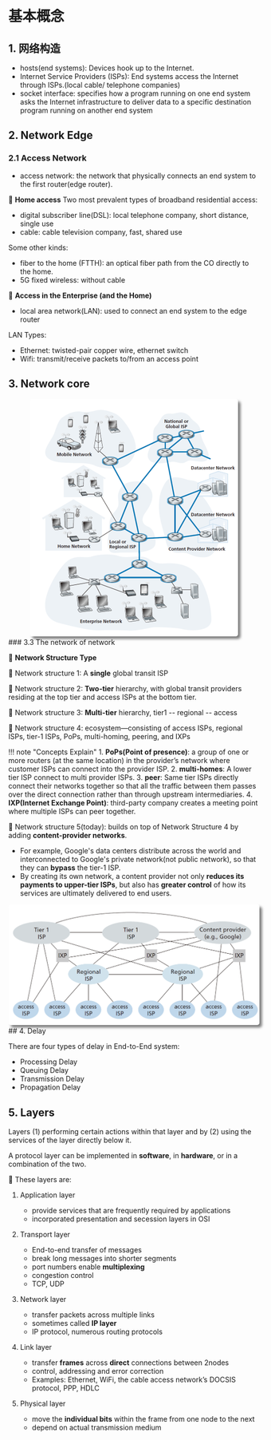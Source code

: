# 基本概念

## 1. 网络构造

- hosts(end systems): Devices hook up to the Internet.
- Internet Service Providers (ISPs): End systems access the Internet through ISPs.(local cable/ telephone companies)
- socket interface: specifies how a program running on one end system asks the Internet infrastructure to deliver data to a specific destination program running on another end system


## 2. Network Edge

### 2.1 Access Network

- access network: the network that physically connects an end system to the first router(edge router).


🔘 **Home access**
Two most prevalent types of broadband residential access:

- digital subscriber line(DSL): local telephone company, short distance, single use
- cable: cable television company, fast, shared use

Some other kinds:

- fiber to the home (FTTH): an optical fiber path from the CO directly to the home.
- 5G fixed wireless: without cable


🔘 **Access in the Enterprise (and the Home)**

- local area network(LAN): used to connect an end system to the edge router

LAN Types:

- Ethernet: twisted-pair copper wire, ethernet switch
- Wifi: transmit/receive packets to/from an access point

## 3. Network core

<div class="autocb" style="text-align:center;"><img src="./1.basic_concepts.assets\autocb_2.png" style="zoom: 50%;box-shadow: rgba(0, 0, 0, 0.5) 10px 10px 10px; border-radius: 10px;" /></div>
### 3.3 The network of network

🔘 **Network Structure Type**

🔵 Network structure 1: A **single** global transit ISP

🔵 Network structure 2: **Two-tier** hierarchy, with global transit providers residing at the top tier and access ISPs at the bottom tier.

🔵 Network structure 3: **Multi-tier** hierarchy, tier1 -- regional -- access

🔵 Network structure 4: ecosystem—consisting of access ISPs, regional ISPs, tier-1 ISPs, PoPs, multi-homing, peering, and IXPs

!!! note "Concepts Explain"
    1. **PoPs(Point of presence)**: a group of one or more routers (at the same location) in the provider’s network where customer ISPs can connect into the provider ISP.
    2. **multi-homes**: A lower tier ISP connect to multi provider ISPs.
    3. **peer**: Same tier ISPs directly connect their networks together so that all the traffic between them passes over the direct connection rather than through upstream intermediaries.
    4. **IXP(Internet Exchange Point)**: third-party company creates a meeting point where multiple ISPs can peer together.

🔵 Network structure 5(today): builds on top of Network Structure 4 by adding **content-provider networks**.

- For example, Google's data centers distribute across the world and interconnected to Google's private network(not public network), so that they can **bypass** the tier-1 ISP.
- By creating its own network, a content provider not only **reduces its payments to upper-tier ISPs**, but also has **greater control** of how its services are ultimately delivered to end users.

<div class="autocb" style="text-align:center;"><img src="./1.basic_concepts.assets\autocb_0.png" style="zoom: 50%;box-shadow: rgba(0, 0, 0, 0.5) 10px 10px 10px; border-radius: 10px;" /></div>
## 4. Delay

There are four types of delay in End-to-End system:

- Processing Delay
- Queuing Delay
- Transmission Delay
- Propagation Delay

## 5. Layers

Layers (1) performing certain actions within that layer and by (2) using the services of the layer directly below it.

A protocol layer can be implemented in **software**, in **hardware**, or in a combination of the two.

🔘 These layers are:

1. Application layer

    - provide services that are frequently required by applications
    - incorporated presentation and secession layers in OSI

2. Transport layer

    - End-to-end transfer of messages
    - break long messages into shorter segments
    - port numbers enable **multiplexing**
    - congestion control
    - TCP, UDP

3. Network layer

    - transfer packets across multiple links
    - sometimes called **IP layer**
    - IP protocol, numerous routing protocols

4. Link layer

    - transfer **frames** across **direct** connections between 2nodes
    - control, addressing and error correction
    - Examples: Ethernet, WiFi, the cable access network’s DOCSIS protocol, PPP, HDLC

5. Physical layer

   - move the **individual bits** within the frame from one node to the next
   - depend on actual transmission medium
